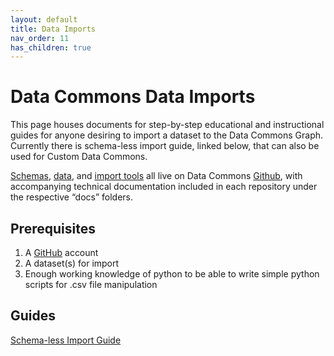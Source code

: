 ```yaml
---
layout: default
title: Data Imports
nav_order: 11
has_children: true
---
```


# Data Commons Data Imports

This page houses documents for step-by-step educational and instructional guides for anyone desiring to import a dataset to the Data Commons Graph. Currently there is schema-less import guide, linked below, that can also be used for Custom Data Commons.

[Schemas](https://github.com/datacommonsorg/schema), [data](https://github.com/datacommonsorg/data), and [import tools](https://github.com/datacommonsorg/import) all live on Data Commons [Github](https://github.com/datacommonsorg), with accompanying technical documentation included in each repository under the respective “docs” folders.

## Prerequisites

1. A [GitHub](github.com) account
2. A dataset(s) for import
3. Enough working knowledge of python to be able to write simple python scripts for .csv file manipulation

## Guides

[Schema-less Import Guide](import_dataset/schema_less_guide.html)
